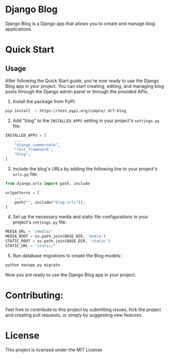 # Django Blog

Django Blog is a Django app that allows you to create and manage blog applications.

# Quick Start
## Usage
After following the Quick Start guide, you're now ready to use the Django Blog app in your project. You can start creating, editing, and managing blog posts through the Django admin panel or through the provided APIs.

1. Install the package from PyPI:

```bash
pip install -i https://test.pypi.org/simple/ drf-blog
```

2. Add "blog" to the `INSTALLED_APPS` setting in your project's `settings.py` file:

```python
INSTALLED_APPS = [
    ...
    "django_summernote",
    "rest_framework",
    "blog",
]
```


3. Include the blog's URLs by adding the following line to your project's `urls.py` file:

```python
from django.urls import path, include

urlpatterns = [
    ...
    path("", include("blog.urls")),
]
```

4. Set up the necessary media and static file configurations in your project's `settings.py` file:

```python
MEDIA_URL = '/media/'
MEDIA_ROOT = os.path.join(BASE_DIR, 'media')
STATIC_ROOT = os.path.join(BASE_DIR, 'static')
STATIC_URL = "static/"
```

5. Run database migrations to create the Blog models:

```bash
python manage.py migrate
```

Now you are ready to use the Django Blog app in your project.

# Contributing: 
Feel free to contribute to this project by submitting issues, fork the project and creating pull requests, or simply by suggesting new features.
# License
This project is licensed under the MIT License
